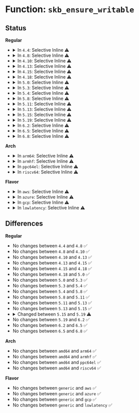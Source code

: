 # Function: <code>skb_ensure_writable</code>

## Status
<b>Regular</b>
<ul>
<li>
<details>
<summary>In <code>4.4</code>: Selective Inline ⚠️</summary>

```c
int skb_ensure_writable(struct sk_buff *skb, int write_len);
```

**Collision:** Unique Global

**Inline:** Selective

**Transformation:** False

**Instances:**

```
In net/core/skbuff.c (ffffffff81709960)
Location: net/core/skbuff.c:4391
Inline: True
Direct callers:
  - net/core/skbuff.c:__skb_vlan_pop
```
**Symbols:**

```
ffffffff81709960-ffffffff81709a04: skb_ensure_writable (STB_GLOBAL)
```
</details>
</li>
<li>
<details>
<summary>In <code>4.8</code>: Selective Inline ⚠️</summary>

```c
int skb_ensure_writable(struct sk_buff *skb, int write_len);
```

**Collision:** Unique Global

**Inline:** Selective

**Transformation:** False

**Instances:**

```
In net/core/skbuff.c (ffffffff81771cc0)
Location: net/core/skbuff.c:4465
Inline: True
Direct callers:
  - net/core/skbuff.c:__skb_vlan_pop
  - net/core/filter.c:bpf_l4_csum_replace
  - net/core/filter.c:bpf_l3_csum_replace
  - net/core/filter.c:bpf_skb_store_bytes
```
**Symbols:**

```
ffffffff81771cc0-ffffffff81771d64: skb_ensure_writable (STB_GLOBAL)
```
</details>
</li>
<li>
<details>
<summary>In <code>4.10</code>: Selective Inline ⚠️</summary>

```c
int skb_ensure_writable(struct sk_buff *skb, int write_len);
```

**Collision:** Unique Global

**Inline:** Selective

**Transformation:** False

**Instances:**

```
In net/core/skbuff.c (ffffffff8179edf0)
Location: net/core/skbuff.c:4509
Inline: True
Direct callers:
  - net/core/skbuff.c:__skb_vlan_pop
  - net/core/filter.c:bpf_skb_change_tail
  - net/core/filter.c:bpf_clone_redirect
  - net/core/filter.c:bpf_l4_csum_replace
  - net/core/filter.c:bpf_l3_csum_replace
  - net/core/filter.c:bpf_skb_pull_data
  - net/core/filter.c:bpf_skb_store_bytes
```
**Symbols:**

```
ffffffff8179edf0-ffffffff8179ee94: skb_ensure_writable (STB_GLOBAL)
```
</details>
</li>
<li>
<details>
<summary>In <code>4.13</code>: Selective Inline ⚠️</summary>

```c
int skb_ensure_writable(struct sk_buff *skb, int write_len);
```

**Collision:** Unique Global

**Inline:** Selective

**Transformation:** False

**Instances:**

```
In net/core/skbuff.c (ffffffff817bc560)
Location: net/core/skbuff.c:4603
Inline: True
Direct callers:
  - net/core/skbuff.c:__skb_vlan_pop
  - net/core/filter.c:bpf_skb_change_tail
  - net/core/filter.c:bpf_clone_redirect
  - net/core/filter.c:bpf_l4_csum_replace
  - net/core/filter.c:bpf_l3_csum_replace
  - net/core/filter.c:bpf_skb_pull_data
  - net/core/filter.c:bpf_skb_store_bytes
```
**Symbols:**

```
ffffffff817bc560-ffffffff817bc5ff: skb_ensure_writable (STB_GLOBAL)
```
</details>
</li>
<li>
<details>
<summary>In <code>4.15</code>: Selective Inline ⚠️</summary>

```c
int skb_ensure_writable(struct sk_buff *skb, int write_len);
```

**Collision:** Unique Global

**Inline:** Selective

**Transformation:** False

**Instances:**

```
In net/core/skbuff.c (ffffffff81836c30)
Location: net/core/skbuff.c:5034
Inline: True
Direct callers:
  - net/core/skbuff.c:__skb_vlan_pop
  - net/core/filter.c:bpf_skb_change_tail
  - net/core/filter.c:bpf_clone_redirect
  - net/core/filter.c:bpf_l4_csum_replace
  - net/core/filter.c:bpf_l3_csum_replace
  - net/core/filter.c:bpf_skb_pull_data
  - net/core/filter.c:bpf_skb_store_bytes
```
**Symbols:**

```
ffffffff81836c30-ffffffff81836ccf: skb_ensure_writable (STB_GLOBAL)
```
</details>
</li>
<li>
<details>
<summary>In <code>4.18</code>: Selective Inline ⚠️</summary>

```c
int skb_ensure_writable(struct sk_buff *skb, int write_len);
```

**Collision:** Unique Global

**Inline:** Selective

**Transformation:** False

**Instances:**

```
In net/core/skbuff.c (ffffffff81880d50)
Location: net/core/skbuff.c:5114
Inline: True
Direct callers:
  - net/core/skbuff.c:__skb_vlan_pop
  - net/core/filter.c:bpf_lwt_seg6_store_bytes
  - net/core/filter.c:sk_skb_change_tail
  - net/core/filter.c:bpf_skb_change_tail
  - net/core/filter.c:bpf_clone_redirect
  - net/core/filter.c:bpf_l4_csum_replace
  - net/core/filter.c:bpf_l3_csum_replace
  - net/core/filter.c:sk_skb_pull_data
  - net/core/filter.c:bpf_skb_pull_data
  - net/core/filter.c:bpf_skb_store_bytes
```
**Symbols:**

```
ffffffff81880d50-ffffffff81880df4: skb_ensure_writable (STB_GLOBAL)
```
</details>
</li>
<li>
<details>
<summary>In <code>5.0</code>: Selective Inline ⚠️</summary>

```c
int skb_ensure_writable(struct sk_buff *skb, int write_len);
```

**Collision:** Unique Global

**Inline:** Selective

**Transformation:** False

**Instances:**

```
In net/core/skbuff.c (ffffffff818a1c00)
Location: net/core/skbuff.c:5142
Inline: True
Direct callers:
  - net/core/skbuff.c:__skb_vlan_pop
  - net/core/filter.c:bpf_lwt_seg6_store_bytes
  - net/core/filter.c:sk_skb_change_tail
  - net/core/filter.c:bpf_skb_change_tail
  - net/core/filter.c:bpf_clone_redirect
  - net/core/filter.c:bpf_l4_csum_replace
  - net/core/filter.c:bpf_l3_csum_replace
  - net/core/filter.c:sk_skb_pull_data
  - net/core/filter.c:bpf_skb_pull_data
  - net/core/filter.c:bpf_skb_store_bytes
```
**Symbols:**

```
ffffffff818a1c00-ffffffff818a1c98: skb_ensure_writable (STB_GLOBAL)
```
</details>
</li>
<li>
<details>
<summary>In <code>5.3</code>: Selective Inline ⚠️</summary>

```c
int skb_ensure_writable(struct sk_buff *skb, int write_len);
```

**Collision:** Unique Global

**Inline:** Selective

**Transformation:** False

**Instances:**

```
In net/core/skbuff.c (ffffffff818ec5e0)
Location: net/core/skbuff.c:5335
Inline: True
Direct callers:
  - net/core/skbuff.c:skb_mpls_update_lse
  - net/core/skbuff.c:skb_mpls_pop
  - net/core/skbuff.c:__skb_vlan_pop
  - net/core/filter.c:bpf_lwt_seg6_store_bytes
  - net/core/filter.c:sk_skb_change_tail
  - net/core/filter.c:bpf_skb_change_tail
  - net/core/filter.c:bpf_clone_redirect
  - net/core/filter.c:bpf_l4_csum_replace
  - net/core/filter.c:bpf_l3_csum_replace
  - net/core/filter.c:sk_skb_pull_data
  - net/core/filter.c:bpf_skb_pull_data
  - net/core/filter.c:bpf_skb_store_bytes
```
**Symbols:**

```
ffffffff818ec5e0-ffffffff818ec677: skb_ensure_writable (STB_GLOBAL)
```
</details>
</li>
<li>
<details>
<summary>In <code>5.4</code>: Selective Inline ⚠️</summary>

```c
int skb_ensure_writable(struct sk_buff *skb, int write_len);
```

**Collision:** Unique Global

**Inline:** Selective

**Transformation:** False

**Instances:**

```
In net/core/skbuff.c (ffffffff8191e710)
Location: net/core/skbuff.c:5347
Inline: True
Direct callers:
  - net/core/skbuff.c:skb_mpls_update_lse
  - net/core/skbuff.c:skb_mpls_pop
  - net/core/skbuff.c:__skb_vlan_pop
  - net/core/filter.c:bpf_lwt_seg6_store_bytes
  - net/core/filter.c:sk_skb_change_tail
  - net/core/filter.c:bpf_skb_change_tail
  - net/core/filter.c:bpf_clone_redirect
  - net/core/filter.c:bpf_l4_csum_replace
  - net/core/filter.c:bpf_l3_csum_replace
  - net/core/filter.c:sk_skb_pull_data
  - net/core/filter.c:bpf_skb_pull_data
  - net/core/filter.c:bpf_skb_store_bytes
```
**Symbols:**

```
ffffffff8191e710-ffffffff8191e7a7: skb_ensure_writable (STB_GLOBAL)
```
</details>
</li>
<li>
<details>
<summary>In <code>5.8</code>: Selective Inline ⚠️</summary>

```c
int skb_ensure_writable(struct sk_buff *skb, int write_len);
```

**Collision:** Unique Global

**Inline:** Selective

**Transformation:** False

**Instances:**

```
In net/core/skbuff.c (ffffffff819f0f90)
Location: net/core/skbuff.c:5449
Inline: True
Direct callers:
  - net/core/skbuff.c:skb_mpls_update_lse
  - net/core/skbuff.c:skb_mpls_pop
  - net/core/skbuff.c:__skb_vlan_pop
  - net/core/dev.c:skb_checksum_help
  - net/core/filter.c:bpf_lwt_seg6_store_bytes
  - net/core/filter.c:sk_skb_change_tail
  - net/core/filter.c:bpf_skb_change_tail
  - net/core/filter.c:bpf_clone_redirect
  - net/core/filter.c:bpf_l4_csum_replace
  - net/core/filter.c:bpf_l3_csum_replace
  - net/core/filter.c:sk_skb_pull_data
  - net/core/filter.c:bpf_skb_pull_data
  - net/core/filter.c:bpf_skb_store_bytes
  - net/ipv4/icmp.c:icmp_ndo_send
  - net/ipv6/ip6_icmp.c:icmpv6_ndo_send
```
**Symbols:**

```
ffffffff819f0f90-ffffffff819f102c: skb_ensure_writable (STB_GLOBAL)
```
</details>
</li>
<li>
<details>
<summary>In <code>5.11</code>: Selective Inline ⚠️</summary>

```c
int skb_ensure_writable(struct sk_buff *skb, int write_len);
```

**Collision:** Unique Global

**Inline:** Selective

**Transformation:** False

**Instances:**

```
In net/core/skbuff.c (ffffffff819f0f20)
Location: net/core/skbuff.c:5517
Inline: True
Direct callers:
  - net/core/skbuff.c:skb_mpls_update_lse
  - net/core/skbuff.c:skb_mpls_pop
  - net/core/skbuff.c:__skb_vlan_pop
  - net/core/dev.c:skb_checksum_help
  - net/core/filter.c:bpf_lwt_seg6_store_bytes
  - net/core/filter.c:sk_skb_change_tail
  - net/core/filter.c:bpf_skb_change_tail
  - net/core/filter.c:bpf_clone_redirect
  - net/core/filter.c:bpf_l4_csum_replace
  - net/core/filter.c:bpf_l3_csum_replace
  - net/core/filter.c:sk_skb_pull_data
  - net/core/filter.c:bpf_skb_pull_data
  - net/core/filter.c:bpf_skb_store_bytes
  - net/ipv4/icmp.c:icmp_ndo_send
  - net/ipv6/ip6_icmp.c:icmpv6_ndo_send
```
**Symbols:**

```
ffffffff819f0f20-ffffffff819f0fbc: skb_ensure_writable (STB_GLOBAL)
```
</details>
</li>
<li>
<details>
<summary>In <code>5.13</code>: Selective Inline ⚠️</summary>

```c
int skb_ensure_writable(struct sk_buff *skb, int write_len);
```

**Collision:** Unique Global

**Inline:** Selective

**Transformation:** False

**Instances:**

```
In net/core/skbuff.c (ffffffff819d61e0)
Location: net/core/skbuff.c:5605
Inline: True
Direct callers:
  - net/core/skbuff.c:skb_mpls_update_lse
  - net/core/skbuff.c:skb_mpls_pop
  - net/core/skbuff.c:__skb_vlan_pop
  - net/core/dev.c:skb_checksum_help
  - net/core/filter.c:bpf_lwt_seg6_store_bytes
  - net/core/filter.c:bpf_clone_redirect
  - net/core/filter.c:bpf_l4_csum_replace
  - net/core/filter.c:bpf_l3_csum_replace
  - net/core/filter.c:sk_skb_pull_data
  - net/core/filter.c:bpf_skb_pull_data
  - net/core/filter.c:bpf_skb_store_bytes
  - net/ipv4/icmp.c:icmp_ndo_send
  - net/ipv6/ip6_icmp.c:icmpv6_ndo_send
```
**Symbols:**

```
ffffffff819d61e0-ffffffff819d627c: skb_ensure_writable (STB_GLOBAL)
```
</details>
</li>
<li>
<details>
<summary>In <code>5.15</code>: Selective Inline ⚠️</summary>

```c
int skb_ensure_writable(struct sk_buff *skb, int write_len);
```

**Collision:** Unique Global

**Inline:** Selective

**Transformation:** False

**Instances:**

```
In net/core/skbuff.c (ffffffff81a86820)
Location: net/core/skbuff.c:5680
Inline: True
Direct callers:
  - net/core/skbuff.c:skb_mpls_update_lse
  - net/core/skbuff.c:skb_mpls_pop
  - net/core/skbuff.c:__skb_vlan_pop
  - net/core/dev.c:skb_checksum_help
  - net/core/filter.c:bpf_lwt_seg6_store_bytes
  - net/core/filter.c:bpf_clone_redirect
  - net/core/filter.c:bpf_l4_csum_replace
  - net/core/filter.c:bpf_l3_csum_replace
  - net/core/filter.c:sk_skb_pull_data
  - net/core/filter.c:bpf_skb_pull_data
  - net/core/filter.c:bpf_skb_store_bytes
  - net/ipv4/icmp.c:icmp_ndo_send
  - net/ipv6/ip6_icmp.c:icmpv6_ndo_send
```
**Symbols:**

```
ffffffff81a86820-ffffffff81a868bc: skb_ensure_writable (STB_GLOBAL)
```
</details>
</li>
<li>
<details>
<summary>In <code>5.19</code>: Selective Inline ⚠️</summary>

```c
int skb_ensure_writable(struct sk_buff *skb, unsigned int write_len);
```

**Collision:** Unique Global

**Inline:** Selective

**Transformation:** False

**Instances:**

```
In net/core/skbuff.c (ffffffff81bfbf30)
Location: net/core/skbuff.c:5601
Inline: True
Direct callers:
  - net/core/skbuff.c:skb_mpls_update_lse
  - net/core/skbuff.c:skb_mpls_pop
  - net/core/skbuff.c:__skb_vlan_pop
  - net/core/dev.c:skb_crc32c_csum_help
  - net/core/dev.c:skb_checksum_help
  - net/core/filter.c:bpf_lwt_seg6_store_bytes
  - net/core/filter.c:bpf_clone_redirect
  - net/core/filter.c:bpf_l4_csum_replace
  - net/core/filter.c:bpf_l3_csum_replace
  - net/core/filter.c:sk_skb_pull_data
  - net/core/filter.c:bpf_skb_pull_data
  - net/core/filter.c:bpf_skb_store_bytes
  - net/ipv4/icmp.c:icmp_ndo_send
  - net/ipv6/ip6_icmp.c:icmpv6_ndo_send
```
**Symbols:**

```
ffffffff81bfbf30-ffffffff81bfbfe8: skb_ensure_writable (STB_GLOBAL)
```
</details>
</li>
<li>
<details>
<summary>In <code>6.2</code>: Selective Inline ⚠️</summary>

```c
int skb_ensure_writable(struct sk_buff *skb, unsigned int write_len);
```

**Collision:** Unique Global

**Inline:** Selective

**Transformation:** False

**Instances:**

```
In net/core/skbuff.c (ffffffff81daade0)
Location: net/core/skbuff.c:5803
Inline: True
Direct callers:
  - net/core/skbuff.c:skb_mpls_update_lse
  - net/core/skbuff.c:skb_mpls_pop
  - net/core/skbuff.c:__skb_vlan_pop
  - net/core/dev.c:skb_crc32c_csum_help
  - net/core/dev.c:skb_checksum_help
  - net/core/filter.c:bpf_lwt_seg6_store_bytes
  - net/core/filter.c:bpf_clone_redirect
  - net/core/filter.c:bpf_l4_csum_replace
  - net/core/filter.c:bpf_l3_csum_replace
  - net/core/filter.c:sk_skb_pull_data
  - net/core/filter.c:bpf_skb_pull_data
  - net/core/filter.c:bpf_skb_store_bytes
  - net/ipv4/icmp.c:icmp_ndo_send
  - net/ipv6/ip6_icmp.c:icmpv6_ndo_send
```
**Symbols:**

```
ffffffff81daade0-ffffffff81daae98: skb_ensure_writable (STB_GLOBAL)
```
</details>
</li>
<li>
<details>
<summary>In <code>6.5</code>: Selective Inline ⚠️</summary>

```c
int skb_ensure_writable(struct sk_buff *skb, unsigned int write_len);
```

**Collision:** Unique Global

**Inline:** Selective

**Transformation:** False

**Instances:**

```
In net/core/skbuff.c (ffffffff81e1a960)
Location: net/core/skbuff.c:5860
Inline: True
Direct callers:
  - net/core/skbuff.c:skb_mpls_update_lse
  - net/core/skbuff.c:skb_mpls_pop
  - net/core/skbuff.c:__skb_vlan_pop
  - net/core/dev.c:skb_crc32c_csum_help
  - net/core/dev.c:skb_checksum_help
  - net/core/filter.c:bpf_lwt_seg6_store_bytes
  - net/core/filter.c:bpf_clone_redirect
  - net/core/filter.c:bpf_l4_csum_replace
  - net/core/filter.c:bpf_l3_csum_replace
  - net/core/filter.c:sk_skb_pull_data
  - net/core/filter.c:bpf_skb_pull_data
  - net/core/filter.c:__bpf_skb_store_bytes
  - net/core/filter.c:bpf_skb_store_bytes
  - net/ipv4/icmp.c:icmp_ndo_send
  - net/ipv6/seg6_local.c:seg6_pop_srh
  - net/ipv6/ip6_icmp.c:icmpv6_ndo_send
```
**Symbols:**

```
ffffffff81e1a960-ffffffff81e1aa18: skb_ensure_writable (STB_GLOBAL)
```
</details>
</li>
<li>
<details>
<summary>In <code>6.8</code>: Selective Inline ⚠️</summary>

```c
int skb_ensure_writable(struct sk_buff *skb, unsigned int write_len);
```

**Collision:** Unique Global

**Inline:** Selective

**Transformation:** False

**Instances:**

```
In net/core/skbuff.c (ffffffff81ed8000)
Location: net/core/skbuff.c:5988
Inline: True
Direct callers:
  - net/core/skbuff.c:skb_mpls_update_lse
  - net/core/skbuff.c:skb_mpls_pop
  - net/core/skbuff.c:__skb_vlan_pop
  - net/core/dev.c:skb_crc32c_csum_help
  - net/core/dev.c:skb_checksum_help
  - net/core/filter.c:bpf_lwt_seg6_store_bytes
  - net/core/filter.c:bpf_clone_redirect
  - net/core/filter.c:bpf_l4_csum_replace
  - net/core/filter.c:bpf_l3_csum_replace
  - net/core/filter.c:sk_skb_pull_data
  - net/core/filter.c:bpf_skb_pull_data
  - net/core/filter.c:__bpf_skb_store_bytes
  - net/core/filter.c:bpf_skb_store_bytes
  - net/ipv4/icmp.c:icmp_ndo_send
  - net/ipv6/exthdrs.c:ip6_parse_tlv
  - net/ipv6/seg6_local.c:seg6_pop_srh
  - net/ipv6/ip6_icmp.c:icmpv6_ndo_send
```
**Symbols:**

```
ffffffff81ed8000-ffffffff81ed80b8: skb_ensure_writable (STB_GLOBAL)
```
</details>
</li>
</ul>
<b>Arch</b>
<ul>
<li>
<details>
<summary>In <code>arm64</code>: Selective Inline ⚠️</summary>

```c
int skb_ensure_writable(struct sk_buff *skb, int write_len);
```

**Collision:** Unique Global

**Inline:** Selective

**Transformation:** False

**Instances:**

```
In net/core/skbuff.c (ffff800010bb8eb8)
Location: net/core/skbuff.c:5347
Inline: True
Direct callers:
  - net/core/skbuff.c:skb_mpls_update_lse
  - net/core/skbuff.c:skb_mpls_pop
  - net/core/skbuff.c:__skb_vlan_pop
  - net/core/filter.c:bpf_lwt_seg6_store_bytes
  - net/core/filter.c:sk_skb_change_tail
  - net/core/filter.c:bpf_skb_change_tail
  - net/core/filter.c:bpf_clone_redirect
  - net/core/filter.c:bpf_l4_csum_replace
  - net/core/filter.c:bpf_l3_csum_replace
  - net/core/filter.c:sk_skb_pull_data
  - net/core/filter.c:bpf_skb_pull_data
  - net/core/filter.c:bpf_skb_store_bytes
```
**Symbols:**

```
ffff800010bb8eb8-ffff800010bb8f90: skb_ensure_writable (STB_GLOBAL)
```
</details>
</li>
<li>
<details>
<summary>In <code>armhf</code>: Selective Inline ⚠️</summary>

```c
int skb_ensure_writable(struct sk_buff *skb, int write_len);
```

**Collision:** Unique Global

**Inline:** Selective

**Transformation:** False

**Instances:**

```
In net/core/skbuff.c (c0cd597c)
Location: net/core/skbuff.c:5347
Inline: True
Direct callers:
  - net/core/skbuff.c:skb_mpls_update_lse
  - net/core/skbuff.c:skb_mpls_pop
  - net/core/skbuff.c:__skb_vlan_pop
  - net/core/filter.c:bpf_lwt_seg6_store_bytes
  - net/core/filter.c:sk_skb_change_tail
  - net/core/filter.c:bpf_skb_change_tail
  - net/core/filter.c:bpf_clone_redirect
  - net/core/filter.c:bpf_l4_csum_replace
  - net/core/filter.c:bpf_l3_csum_replace
  - net/core/filter.c:sk_skb_pull_data
  - net/core/filter.c:bpf_skb_pull_data
  - net/core/filter.c:bpf_skb_store_bytes
```
**Symbols:**

```
c0cd597c-c0cd5a40: skb_ensure_writable (STB_GLOBAL)
```
</details>
</li>
<li>
<details>
<summary>In <code>ppc64el</code>: Selective Inline ⚠️</summary>

```c
int skb_ensure_writable(struct sk_buff *skb, int write_len);
```

**Collision:** Unique Global

**Inline:** Selective

**Transformation:** False

**Instances:**

```
In net/core/skbuff.c (c000000000c91330)
Location: net/core/skbuff.c:5347
Inline: True
Direct callers:
  - net/core/skbuff.c:skb_mpls_update_lse
  - net/core/skbuff.c:skb_mpls_pop
  - net/core/skbuff.c:__skb_vlan_pop
  - net/core/filter.c:bpf_lwt_seg6_store_bytes
  - net/core/filter.c:sk_skb_change_tail
  - net/core/filter.c:bpf_skb_change_tail
  - net/core/filter.c:bpf_clone_redirect
  - net/core/filter.c:bpf_l4_csum_replace
  - net/core/filter.c:bpf_l3_csum_replace
  - net/core/filter.c:sk_skb_pull_data
  - net/core/filter.c:sk_skb_pull_data
  - net/core/filter.c:bpf_skb_pull_data
  - net/core/filter.c:bpf_skb_store_bytes
```
**Symbols:**

```
c000000000c91330-c000000000c91438: skb_ensure_writable (STB_GLOBAL)
```
</details>
</li>
<li>
<details>
<summary>In <code>riscv64</code>: Selective Inline ⚠️</summary>

```c
int skb_ensure_writable(struct sk_buff *skb, int write_len);
```

**Collision:** Unique Global

**Inline:** Selective

**Transformation:** False

**Instances:**

```
In net/core/skbuff.c (ffffffe000748508)
Location: net/core/skbuff.c:5347
Inline: True
Direct callers:
  - net/core/skbuff.c:skb_mpls_update_lse
  - net/core/skbuff.c:skb_mpls_pop
  - net/core/skbuff.c:__skb_vlan_pop
  - net/core/filter.c:bpf_lwt_seg6_store_bytes
  - net/core/filter.c:sk_skb_change_tail
  - net/core/filter.c:bpf_skb_change_tail
  - net/core/filter.c:bpf_clone_redirect
  - net/core/filter.c:bpf_l4_csum_replace
  - net/core/filter.c:bpf_l3_csum_replace
  - net/core/filter.c:sk_skb_pull_data
  - net/core/filter.c:bpf_skb_pull_data
  - net/core/filter.c:bpf_skb_store_bytes
```
**Symbols:**

```
ffffffe000748508-ffffffe0007485b6: skb_ensure_writable (STB_GLOBAL)
```
</details>
</li>
</ul>
<b>Flavor</b>
<ul>
<li>
<details>
<summary>In <code>aws</code>: Selective Inline ⚠️</summary>

```c
int skb_ensure_writable(struct sk_buff *skb, int write_len);
```

**Collision:** Unique Global

**Inline:** Selective

**Transformation:** False

**Instances:**

```
In net/core/skbuff.c (ffffffff818be710)
Location: net/core/skbuff.c:5347
Inline: True
Direct callers:
  - net/core/skbuff.c:skb_mpls_update_lse
  - net/core/skbuff.c:skb_mpls_pop
  - net/core/skbuff.c:__skb_vlan_pop
  - net/core/filter.c:bpf_lwt_seg6_store_bytes
  - net/core/filter.c:sk_skb_change_tail
  - net/core/filter.c:bpf_skb_change_tail
  - net/core/filter.c:bpf_clone_redirect
  - net/core/filter.c:bpf_l4_csum_replace
  - net/core/filter.c:bpf_l3_csum_replace
  - net/core/filter.c:sk_skb_pull_data
  - net/core/filter.c:bpf_skb_pull_data
  - net/core/filter.c:bpf_skb_store_bytes
```
**Symbols:**

```
ffffffff818be710-ffffffff818be7a7: skb_ensure_writable (STB_GLOBAL)
```
</details>
</li>
<li>
<details>
<summary>In <code>azure</code>: Selective Inline ⚠️</summary>

```c
int skb_ensure_writable(struct sk_buff *skb, int write_len);
```

**Collision:** Unique Global

**Inline:** Selective

**Transformation:** False

**Instances:**

```
In net/core/skbuff.c (ffffffff81878650)
Location: net/core/skbuff.c:5347
Inline: True
Direct callers:
  - net/core/skbuff.c:skb_mpls_update_lse
  - net/core/skbuff.c:skb_mpls_pop
  - net/core/skbuff.c:__skb_vlan_pop
  - net/core/filter.c:bpf_lwt_seg6_store_bytes
  - net/core/filter.c:sk_skb_change_tail
  - net/core/filter.c:bpf_skb_change_tail
  - net/core/filter.c:bpf_clone_redirect
  - net/core/filter.c:bpf_l4_csum_replace
  - net/core/filter.c:bpf_l3_csum_replace
  - net/core/filter.c:sk_skb_pull_data
  - net/core/filter.c:bpf_skb_pull_data
  - net/core/filter.c:bpf_skb_store_bytes
```
**Symbols:**

```
ffffffff81878650-ffffffff818786e7: skb_ensure_writable (STB_GLOBAL)
```
</details>
</li>
<li>
<details>
<summary>In <code>gcp</code>: Selective Inline ⚠️</summary>

```c
int skb_ensure_writable(struct sk_buff *skb, int write_len);
```

**Collision:** Unique Global

**Inline:** Selective

**Transformation:** False

**Instances:**

```
In net/core/skbuff.c (ffffffff8190f710)
Location: net/core/skbuff.c:5347
Inline: True
Direct callers:
  - net/core/skbuff.c:skb_mpls_update_lse
  - net/core/skbuff.c:skb_mpls_pop
  - net/core/skbuff.c:__skb_vlan_pop
  - net/core/filter.c:bpf_lwt_seg6_store_bytes
  - net/core/filter.c:sk_skb_change_tail
  - net/core/filter.c:bpf_skb_change_tail
  - net/core/filter.c:bpf_clone_redirect
  - net/core/filter.c:bpf_l4_csum_replace
  - net/core/filter.c:bpf_l3_csum_replace
  - net/core/filter.c:sk_skb_pull_data
  - net/core/filter.c:bpf_skb_pull_data
  - net/core/filter.c:bpf_skb_store_bytes
  - net/netfilter/nfnetlink_queue.c:nfqnl_recv_verdict
  - net/netfilter/nfnetlink_queue.c:nfqnl_recv_verdict
  - net/netfilter/nf_conntrack_seqadj.c:nf_ct_seq_adjust
  - net/netfilter/nf_conntrack_seqadj.c:nf_ct_seq_adjust
  - net/netfilter/nf_conntrack_proto_sctp.c:nf_conntrack_sctp_packet
```
**Symbols:**

```
ffffffff8190f710-ffffffff8190f7a7: skb_ensure_writable (STB_GLOBAL)
```
</details>
</li>
<li>
<details>
<summary>In <code>lowlatency</code>: Selective Inline ⚠️</summary>

```c
int skb_ensure_writable(struct sk_buff *skb, int write_len);
```

**Collision:** Unique Global

**Inline:** Selective

**Transformation:** False

**Instances:**

```
In net/core/skbuff.c (ffffffff81930840)
Location: net/core/skbuff.c:5347
Inline: True
Direct callers:
  - net/core/skbuff.c:skb_mpls_update_lse
  - net/core/skbuff.c:skb_mpls_pop
  - net/core/skbuff.c:__skb_vlan_pop
  - net/core/filter.c:bpf_lwt_seg6_store_bytes
  - net/core/filter.c:sk_skb_change_tail
  - net/core/filter.c:bpf_skb_change_tail
  - net/core/filter.c:bpf_clone_redirect
  - net/core/filter.c:bpf_l4_csum_replace
  - net/core/filter.c:bpf_l3_csum_replace
  - net/core/filter.c:sk_skb_pull_data
  - net/core/filter.c:bpf_skb_pull_data
  - net/core/filter.c:bpf_skb_store_bytes
```
**Symbols:**

```
ffffffff81930840-ffffffff819308d7: skb_ensure_writable (STB_GLOBAL)
```
</details>
</li>
</ul>

## Differences
<b>Regular</b>
<ul>
<li>
No changes between <code>4.4</code> and <code>4.8</code> ✅
</li>
<li>
No changes between <code>4.8</code> and <code>4.10</code> ✅
</li>
<li>
No changes between <code>4.10</code> and <code>4.13</code> ✅
</li>
<li>
No changes between <code>4.13</code> and <code>4.15</code> ✅
</li>
<li>
No changes between <code>4.15</code> and <code>4.18</code> ✅
</li>
<li>
No changes between <code>4.18</code> and <code>5.0</code> ✅
</li>
<li>
No changes between <code>5.0</code> and <code>5.3</code> ✅
</li>
<li>
No changes between <code>5.3</code> and <code>5.4</code> ✅
</li>
<li>
No changes between <code>5.4</code> and <code>5.8</code> ✅
</li>
<li>
No changes between <code>5.8</code> and <code>5.11</code> ✅
</li>
<li>
No changes between <code>5.11</code> and <code>5.13</code> ✅
</li>
<li>
No changes between <code>5.13</code> and <code>5.15</code> ✅
</li>
<li>
<details>
<summary>Changed between <code>5.15</code> and <code>5.19</code> ⚠️</summary>
<ul>
<li>
<b>Param type changed. </b>
<code>int write_len</code> ➡️ <code>unsigned int write_len</code>
</li>
</ul>
</details>
</li>
<li>
No changes between <code>5.19</code> and <code>6.2</code> ✅
</li>
<li>
No changes between <code>6.2</code> and <code>6.5</code> ✅
</li>
<li>
No changes between <code>6.5</code> and <code>6.8</code> ✅
</li>
</ul>
<b>Arch</b>
<ul>
<li>
No changes between <code>amd64</code> and <code>arm64</code> ✅
</li>
<li>
No changes between <code>amd64</code> and <code>armhf</code> ✅
</li>
<li>
No changes between <code>amd64</code> and <code>ppc64el</code> ✅
</li>
<li>
No changes between <code>amd64</code> and <code>riscv64</code> ✅
</li>
</ul>
<b>Flavor</b>
<ul>
<li>
No changes between <code>generic</code> and <code>aws</code> ✅
</li>
<li>
No changes between <code>generic</code> and <code>azure</code> ✅
</li>
<li>
No changes between <code>generic</code> and <code>gcp</code> ✅
</li>
<li>
No changes between <code>generic</code> and <code>lowlatency</code> ✅
</li>
</ul>
